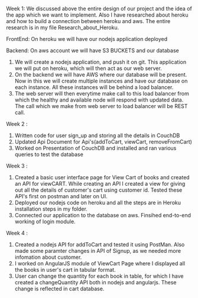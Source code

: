 Week 1:
We discussed above the entire design of our project and the idea of the app which we want to implement. Also I have researched about heroku and how to build a connection between heroku and aws. The entire research is in my file Research_about_Heroku.

FrontEnd:
On heroku we will have our nodejs application deployed

Backend:
On aws account we will have S3 BUCKETS and our database

1. We will create a nodejs application, and push it on git. This application we will put on heroku, which will then act as our web server.
2. On the backend we will have AWS where our database will be present. Now in this we will create multiple instances and have our database on each instance. All these instances will be behind a load balancer. 
3. The web server will then everytime make call to this load balancer from which the healthy and available node will respond with updated data. The call which we make from web server to load balancer will be REST call.


Week 2 :
1. Written code for user sign_up and storing all the details in CouchDB
2. Updated Api Document for Api's(addToCart, viewCart, removeFromCart)
3. Worked on Presentation of CouchDB and installed and ran various queries to test the database

Week 3 :
1. Created a basic user interface page for View Cart of books and created an API for viewCART. While creating an API I created a view for giving out all the details of customer's cart using customer id. Tested these API's first on postman and later on UI. 
2. Deployed our nodejs code on heroku and all the steps are in Heroku installation steps in my folder.
3. Connected our application to the database on aws. Finsihed end-to-end working of login module.

Week 4 :
1. Created a nodejs API for addToCart and tested it using PostMan. Also made some paramter changes in API of Signup, as we needed more infomation about customer.
2. I worked on AngularJS module of ViewCart Page where I displayed all the books in user's cart in tabular format.
3. User can change the quantity for each book in table, for which I have created a changeQuantity API both in nodejs and angularjs. These change is reflected in cart database.
 


